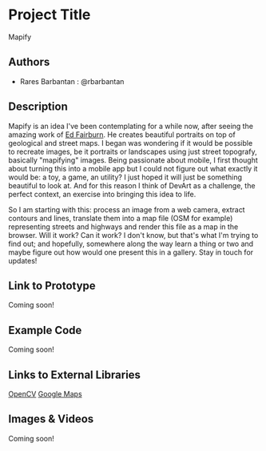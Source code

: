 # Project Title
Mapify

## Authors
- Rares Barbantan : @rbarbantan

## Description
Mapify is an idea I've been contemplating for a while now, after seeing the amazing work of [Ed Fairburn](http://edfairburn.com/). He creates beautiful portraits on top of geological and street maps.
I began was wondering if it would be possible to recreate images, be it portraits or landscapes using just street topografy, basically "mapifying" images. Being passionate about mobile, I first thought about turning this into a mobile app but I could not figure out what exactly it would be: a toy, a game, an utility?
I just hoped it will just be something beautiful to look at. And for this reason I think of DevArt as a challenge, the perfect context, an exercise into bringing this idea to life.

So I am starting with this: process an image from a web camera, extract contours and lines, translate them into a map file (OSM for example) representing streets and highways and render this file as a map in the browser. Will it work? Can it work? I don't know, but that's what I'm trying to find out; and hopefully, somewhere along the way learn a thing or two and maybe figure out how would one present this in a gallery.
Stay in touch for updates!


## Link to Prototype
Coming soon!

## Example Code
Coming soon!

## Links to External Libraries
[OpenCV](http://opencv.org/)
[Google Maps](https://developers.google.com/maps/documentation/javascript/)


## Images & Videos
Coming soon!
